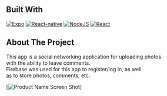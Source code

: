 ## Built With
 [![Expo][Expo]][Expo-url]
 [![React-native][React-native]][React-native-url]
 [![NodeJS][Node.JS]][Node-url]
 [![React][Redux]][Redux-url]
 

[Expo]: https://img.shields.io/badge/Expo-212121?style=for-the-badge&logo=expo&logoColor=ffffff
[Expo-url]: https://docs.expo.dev/
[React-native]: https://img.shields.io/badge/-React%20Native-232a55?style=for-the-badge&logo=react&logoColor=8afadc
[React-native-url]: https://firebase.google.com/
[Node.JS]: https://img.shields.io/badge/firebase-051e34?style=for-the-badge&logo=firebase&logoColor=dd2c00
[Node-url]: https://nodejs.org/
[Redux]: https://img.shields.io/badge/Redux-20232A?style=for-the-badge&logo=Redux&logoColor=61DAFB
[Redux-url]: https://reactjs.org/

## About The Project

This app is a social networking application for uploading photos </br>
with the ability to leave comments.</br>
Firebase was used for this app to register/log in, as well </br>
as to store photos, comments, etc.

[![Product Name Screen Shot][product-screenshot]]

[product-screenshot]: assets/images/code1.jpg

